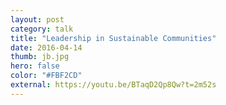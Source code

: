 ```yaml
---
layout: post
category: talk
title: "Leadership in Sustainable Communities"
date: 2016-04-14
thumb: jb.jpg
hero: false
color: "#FBF2CD"
external: https://youtu.be/BTaqD2Qp8Qw?t=2m52s
---
```

